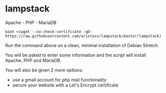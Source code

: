 # lampstack
Apache - PHP - MariaDB
```
bash <(wget --no-check-certificate -qO- https://raw.githubusercontent.com/aristosv/lampstack/master/lampstack)
```
Run the command above on a clean, minimal installation of Debian Stretch.

You will be asked to enter some information and the script will install Apache, PHP and MariaDB.

You will also be given 2 more options:
- use a gmail account for php mail functionality
- secure your website with a Let's Encrypt certificate
